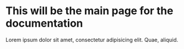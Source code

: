 # This will be the main page for the documentation

Lorem ipsum dolor sit amet, consectetur adipisicing elit. Quae, aliquid.
